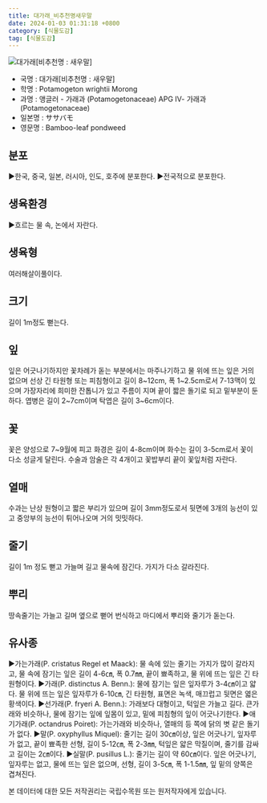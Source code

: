 ```yaml
---
title: 대가래_비추천명새우말
date: 2024-01-03 01:31:18 +0800
category: [식물도감]
tag: [식물도감]
---
```




![대가래[비추천명 : 새우말]](/fileUpload/plants/basic/Potamogetonaceae/Potamogeton/12201/12201_1_th2.jpg)
- 국명 : 대가래[비추천명 : 새우말]
- 학명 : Potamogeton wrightii Morong
- 과명 : 앵글러 - 가래과 (Potamogetonaceae) APG Ⅳ- 가래과 (Potamogetonaceae)
- 일본명 : ササバモ
- 영문명 : Bamboo-leaf pondweed


## 분포
▶한국, 중국, 일본, 러시아, 인도, 호주에 분포한다.▶전국적으로 분포한다.
## 생육환경
▶흐르는 물 속, 논에서 자란다.
## 생육형
여러해살이풀이다.
## 크기
길이 1m정도 뻗는다.
## 잎
잎은 어긋나기하지만 꽃차례가 돋는 부분에서는 마주나기하고 물 위에 뜨는 잎은 거의 없으며 선상 긴 타원형 또는 피침형이고 길이 8~12cm, 폭 1~2.5cm로서 7-13맥이 있으며 가장자리에 희미한 잔톱니가 있고 주름이 지며 끝이 짧은 돌기로 되고 밑부분이 둔하다. 엽병은 길이 2~7cm이며 탁엽은 길이 3~6cm이다.
## 꽃
꽃은 양성으로 7~9월에 피고 화경은 길이 4-8cm이며 화수는 길이 3-5cm로서 꽃이 다소 성글게 달린다. 수술과 암술은 각 4개이고 꽃밥부리 끝이 꽃잎처럼 자란다.
## 열매
수과는 난상 원형이고 짧은 부리가 있으며 길이 3mm정도로서 뒷면에 3개의 능선이 있고 중앙부의 능선이 튀어나오며 거의 밋밋하다.
## 줄기
길이 1m 정도 뻗고 가늘며 길고 물속에 잠긴다. 가지가 다소 갈라진다.
## 뿌리
땅속줄기는 가늘고 길며 옆으로 뻗어 번식하고 마디에서 뿌리와 줄기가 돋는다.
## 유사종
▶가는가래(P. cristatus Regel et Maack): 물 속에 있는 줄기는 가지가 많이 갈라지고, 물 속에 잠기는 잎은 길이 4-6㎝, 폭 0.7㎜, 끝이 뾰족하고, 물 위에 뜨는 잎은 긴 타원형이다.▶가래(P. distinctus A. Benn.): 물에 잠기는 잎은 잎자루가 3-4㎝이고 얇다. 물 위에 뜨는 잎은 잎자루가 6-10㎝, 긴 타원형, 표면은 녹색, 매끄럽고 뒷면은 엷은 황색이다. ▶선가래(P. fryeri A. Benn.): 가래보다 대형이고, 턱잎은 가늘고 길다. 큰가래와 비슷하나, 물에 잠기는 잎에 잎몸이 있고, 밑에 피침형의 잎이 어긋나기한다.▶애기가래(P. octandrus Poiret): 가는가래와 비슷하나, 열매의 등 쪽에 닭의 볏 같은 돌기가 없다. ▶말(P. oxyphyllus Miquel): 줄기는 길이 30㎝이상, 잎은 어긋나기, 잎자루가 없고, 끝이 뾰족한 선형, 길이 5-12㎝, 폭 2-3㎜, 턱잎은 얇은 막질이며, 줄기를 감싸고 길이는 2㎝이다. ▶실말(P. pusillus L.): 줄기는 길이 약 60㎝이다. 잎은 어긋나기, 잎자루는 없고, 물에 뜨는 잎은 없으며, 선형, 길이 3-5㎝, 폭 1-1.5㎜, 잎 밑의 양쪽은 겹쳐진다.






본 데이터에 대한 모든 저작권리는 국립수목원 또는 원저작자에게 있습니다.
